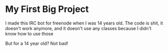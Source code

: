 # My First Big Project 

I made this IRC bot for freenode when I was 14 years old. 
The code is shit, it doesn't work anymore, and it doesn't use any classes because I didn't know how to use those

But for a 14 year old? Not bad! 
